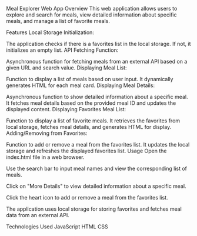 Meal Explorer Web App
Overview
This web application allows users to explore and search for meals, view detailed information about specific meals, and manage a list of favorite meals.

Features
Local Storage Initialization:

The application checks if there is a favorites list in the local storage. If not, it initializes an empty list.
API Fetching Function:

Asynchronous function for fetching meals from an external API based on a given URL and search value.
Displaying Meal List:

Function to display a list of meals based on user input. It dynamically generates HTML for each meal card.
Displaying Meal Details:

Asynchronous function to show detailed information about a specific meal. It fetches meal details based on the provided meal ID and updates the displayed content.
Displaying Favorites Meal List:

Function to display a list of favorite meals. It retrieves the favorites from local storage, fetches meal details, and generates HTML for display.
Adding/Removing from Favorites:

Function to add or remove a meal from the favorites list. It updates the local storage and refreshes the displayed favorites list.
Usage
Open the index.html file in a web browser.

Use the search bar to input meal names and view the corresponding list of meals.

Click on "More Details" to view detailed information about a specific meal.

Click the heart icon to add or remove a meal from the favorites list.

 The application uses local storage for storing favorites and fetches meal data from an external API.

Technologies Used
JavaScript
HTML
CSS
